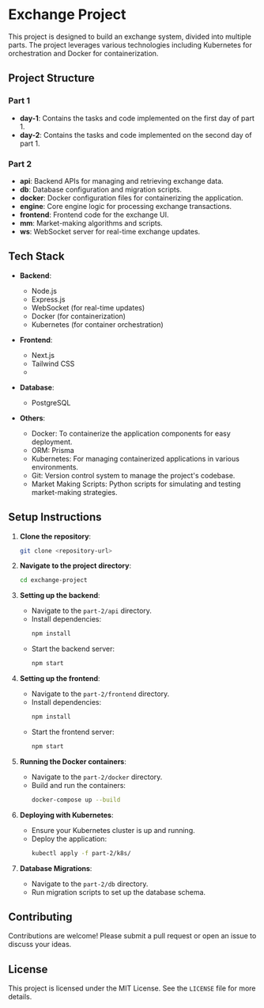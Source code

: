
# Exchange Project

This project is designed to build an exchange system, divided into multiple parts. The project leverages various technologies including Kubernetes for orchestration and Docker for containerization.

## Project Structure

### Part 1
- **day-1**: Contains the tasks and code implemented on the first day of part 1.
- **day-2**: Contains the tasks and code implemented on the second day of part 1.

### Part 2
- **api**: Backend APIs for managing and retrieving exchange data.
- **db**: Database configuration and migration scripts.
- **docker**: Docker configuration files for containerizing the application.
- **engine**: Core engine logic for processing exchange transactions.
- **frontend**: Frontend code for the exchange UI.
- **mm**: Market-making algorithms and scripts.
- **ws**: WebSocket server for real-time exchange updates.

## Tech Stack

- **Backend**:
  - Node.js
  - Express.js
  - WebSocket (for real-time updates)
  - Docker (for containerization)
  - Kubernetes (for container orchestration)
  
- **Frontend**:
  - Next.js
  - Tailwind CSS
  - 
  
- **Database**:
  - PostgreSQL
  
- **Others**:
  - Docker: To containerize the application components for easy deployment.
  - ORM: Prisma
  - Kubernetes: For managing containerized applications in various environments.
  - Git: Version control system to manage the project's codebase.
  - Market Making Scripts: Python scripts for simulating and testing market-making strategies.

## Setup Instructions

1. **Clone the repository**:
   ```bash
   git clone <repository-url>
   ```

2. **Navigate to the project directory**:
   ```bash
   cd exchange-project
   ```

3. **Setting up the backend**:
   - Navigate to the `part-2/api` directory.
   - Install dependencies:
     ```bash
     npm install
     ```
   - Start the backend server:
     ```bash
     npm start
     ```

4. **Setting up the frontend**:
   - Navigate to the `part-2/frontend` directory.
   - Install dependencies:
     ```bash
     npm install
     ```
   - Start the frontend server:
     ```bash
     npm start
     ```

5. **Running the Docker containers**:
   - Navigate to the `part-2/docker` directory.
   - Build and run the containers:
     ```bash
     docker-compose up --build
     ```

6. **Deploying with Kubernetes**:
   - Ensure your Kubernetes cluster is up and running.
   - Deploy the application:
     ```bash
     kubectl apply -f part-2/k8s/
     ```

7. **Database Migrations**:
   - Navigate to the `part-2/db` directory.
   - Run migration scripts to set up the database schema.

## Contributing

Contributions are welcome! Please submit a pull request or open an issue to discuss your ideas.

## License

This project is licensed under the MIT License. See the `LICENSE` file for more details.
```
